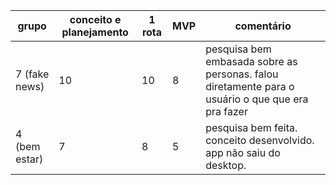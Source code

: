 | grupo         | conceito e planejamento | 1 rota | MVP | comentário                                                                                        |
| ------------- | ----------------------- | ------ | --- | ------------------------------------------------------------------------------------------------- |
| 7 (fake news) | 10                      | 10     | 8   | pesquisa bem embasada sobre as personas. falou diretamente para o usuário o que que era pra fazer |
| 4 (bem estar) | 7                       | 8      | 5   | pesquisa bem feita. conceito desenvolvido. app não saiu do desktop.                               |
